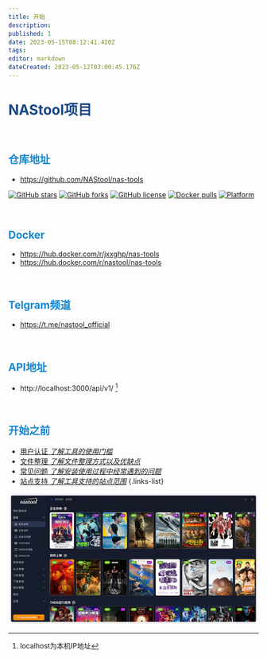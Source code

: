 ```yaml
---
title: 开始
description: 
published: 1
date: 2023-05-15T08:12:41.420Z
tags: 
editor: markdown
dateCreated: 2023-05-12T03:00:45.176Z
---
```


# <font color=#184785>NAStool项目</font>
</br>

## <font color=#1786D0>仓库地址</font>
*  https://github.com/NAStool/nas-tools

[![GitHub stars](https://img.shields.io/github/stars/NAStool/nas-tools?style=for-the-badge)](https://github.com/NAStool/nas-tools/stargazers) [![GitHub forks](https://img.shields.io/github/forks/NAStool/nas-tools?style=for-the-badge)](https://github.com/NAStool/nas-tools/network/members) [![GitHub license](https://img.shields.io/github/license/NAStool/nas-tools?style=for-the-badge)](https://github.com/NAStool/nas-tools/blob/master/LICENSE.md) [![Docker pulls](https://img.shields.io/docker/pulls/jxxghp/nas-tools?style=for-the-badge)](https://hub.docker.com/r/jxxghp/nas-tools) [![Platform](https://img.shields.io/badge/platform-amd64/arm64-pink?style=for-the-badge)](https://hub.docker.com/r/jxxghp/nas-tools)

</br>

## <font color=#1786D0>Docker</font>
*  https://hub.docker.com/r/jxxghp/nas-tools
*  https://hub.docker.com/r/nastool/nas-tools
</br>

## <font color=#1786D0>Telgram频道</font>
*  https://t.me/nastool_official
</br>

## <font color=#1786D0>API地址</font>
*  http://localhost:3000/api/v1/ [^1]
</br>

## <font color=#1786D0>开始之前</font>
- [用户认证 *了解工具的使用门槛*](/名词解释#用户认证)
- [文件整理 *了解文件整理方式以及优缺点*](/名词解释#转移方式)
- [常见问题 *了解安装使用过程中经常遇到的问题*](/常见问题)
- [站点支持 *了解工具支持的站点范围*](/支持站点)
{.links-list}

![nastool.png](/images/nastool.png)

[^1]:localhost为本机IP地址


